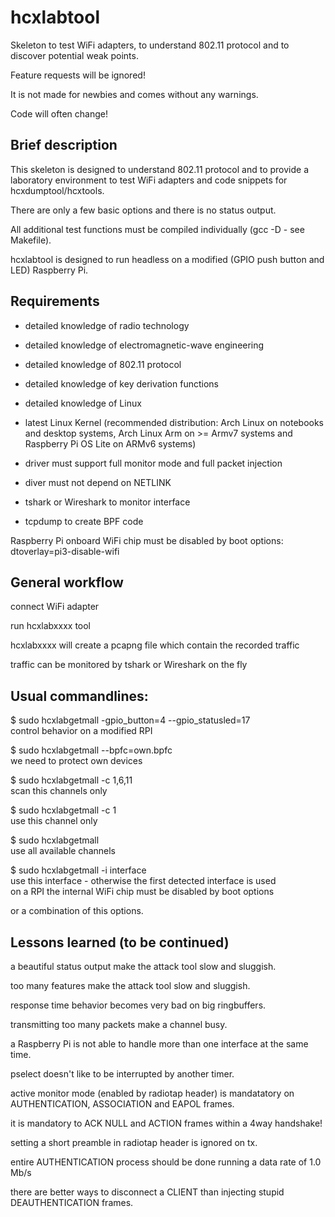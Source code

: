 hcxlabtool
==============

Skeleton to test WiFi adapters, to understand 802.11 protocol and to discover potential weak points.

Feature requests will be ignored!

It is not made for newbies and comes without any warnings.

Code will often change!


Brief description
--------------

This skeleton is designed to understand 802.11 protocol and to provide a laboratory environment to test WiFi adapters and code snippets for hcxdumptool/hcxtools.

There are only a few basic options and there is no status output.

All additional test functions must be compiled individually (gcc -D - see Makefile).

hcxlabtool is designed to run headless on a modified (GPIO push button and LED) Raspberry Pi.


Requirements
--------------

* detailed knowledge of radio technology

* detailed knowledge of electromagnetic-wave engineering

* detailed knowledge of 802.11 protocol

* detailed knowledge of key derivation functions

* detailed knowledge of Linux

* latest Linux Kernel (recommended distribution: Arch Linux on notebooks and desktop systems, Arch Linux Arm on >= Armv7 systems and Raspberry Pi OS Lite on ARMv6 systems)  

* driver must support full monitor mode and full packet injection

* diver must not depend on NETLINK

* tshark or Wireshark to monitor interface

* tcpdump to create BPF code

Raspberry Pi onboard WiFi chip must be disabled by boot options: dtoverlay=pi3-disable-wifi


General workflow
--------------

connect WiFi adapter

run hcxlabxxxx tool

hcxlabxxxx will create a pcapng file which contain the recorded traffic

traffic can be monitored by tshark or Wireshark on the fly 


Usual commandlines:
--------------

$ sudo hcxlabgetmall -gpio_button=4 --gpio_statusled=17 <br />  control behavior on a modified RPI 

$ sudo hcxlabgetmall --bpfc=own.bpfc <br /> we need to protect own devices

$ sudo hcxlabgetmall -c 1,6,11  <br /> scan this channels only

$ sudo hcxlabgetmall -c 1  <br /> use this channel only

$ sudo hcxlabgetmall  <br /> use all available channels

$ sudo hcxlabgetmall -i interface <br /> use this interface - otherwise the first detected interface is used  <br /> on a RPI the internal WiFi chip must be disabled by boot options

or a combination of this options.


Lessons learned (to be continued)
--------------

a beautiful status output make the attack tool slow and sluggish.

too many features make the attack tool slow and sluggish.

response time behavior becomes very bad on big ringbuffers.

transmitting too many packets make a channel busy.

a Raspberry Pi is not able to handle more than one interface at the same time.

pselect doesn't like to be interrupted by another timer.

active monitor mode (enabled by radiotap header) is mandatatory on AUTHENTICATION, ASSOCIATION and EAPOL frames.

it is mandatory to ACK NULL and ACTION frames within a 4way handshake!

setting a short preamble in radiotap header is ignored on tx.

entire AUTHENTICATION process should be done running a data rate of 1.0 Mb/s

there are better ways to disconnect a CLIENT than injecting stupid DEAUTHENTICATION frames.
